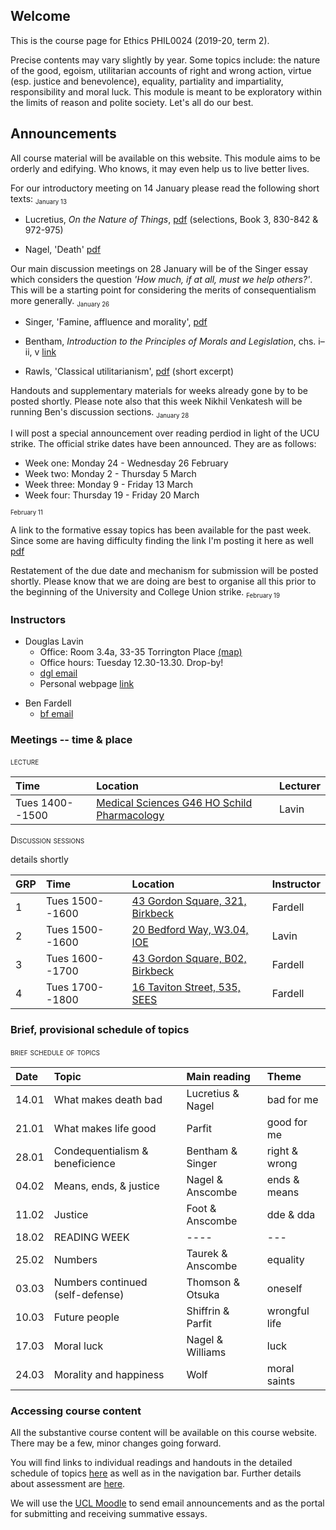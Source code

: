 
## Welcome

This is the course page for Ethics PHIL0024 (2019-20, term 2).

Precise contents may vary slightly by year. Some topics include: the nature of the good, egoism, utilitarian accounts of right and wrong action, virtue (esp. justice and benevolence), equality, partiality and impartiality, responsibility and moral luck. This module is meant to be exploratory within the limits of reason and polite society. Let's all do our best.


## Announcements

All course material will be available on this website. This module aims to be orderly and edifying. Who knows, it may even help us to live better lives.


For our introductory meeting on 14 January please read the following short texts: <sub><small>January 13</small></sub>

  - Lucretius, *On the Nature of Things*, [pdf](https://www.dropbox.com/s/220199d8zq309xs/Lucretius_Death.pdf?dl=0) (selections, Book 3, 830-842 & 972-975)

  - Nagel, 'Death' [pdf](https://www.dropbox.com/s/35etu00rvp50bd0/Nagel_Death.pdf?dl=0)



Our main discussion meetings on 28 January will be of the Singer essay which considers the question *'How much, if at all, must we help others?'*. This will be a starting point for considering the merits of consequentialism more generally. <sub><small>January 26</small></sub>

- Singer, 'Famine, affluence and morality', [pdf](https://www.dropbox.com/s/di7mlljznyibsyz/Singer_Famine_Affluence_Morality%20copy.pdf?dl=0)

- Bentham, *Introduction to the Principles of Morals and Legislation*, chs. i–ii, v [link](https://www.utilitarianism.com/jeremy-bentham/index.html)

- Rawls, 'Classical utilitarianism', [pdf](https://www.dropbox.com/s/tp22sfm0cpe10sx/rawls_classical_utilitarianism.pdf?dl=0) (short excerpt)


Handouts and supplementary materials for weeks already gone by to be posted shortly. Please note also that this week Nikhil Venkatesh will be running Ben's discussion sections. <sub><small>January 28</small></sub>


I will post a special announcement over reading perdiod in light of the UCU strike. The official strike dates have been announced. They are as follows:

- Week one: Monday 24 - Wednesday 26 February  
- Week two: Monday 2 - Thursday 5 March  
- Week three: Monday 9 - Friday 13 March  
- Week four: Thursday 19 - Friday 20 March  

<sub><small>February 11</small></sub>


A link to the formative essay topics has been available for the past week. Since some are having difficulty finding the link I'm posting it here as well [pdf](https://www.dropbox.com/s/ynmon4g7yiefduh/formative-essay-topics-2020.pdf?dl=0)

Restatement of the due date and mechanism for submission will be posted shortly. Please know that we are doing are best to organise all this prior to the beginning of the University and College Union strike. <sub><small>February 19</small></sub>




<!-- 
As you already know, the summative essay topics contain all the formative essay topics with a few additions. It is permissible to write your summative essay on the very same question as your formative essay. The length requirement of the summative essay is 2500 words. Essays are due Tuesday 23rd April 2019 at 1600 -- the first day of Term 3. Topics and further details are available here [here](assessment.md). (The typo in question one has been fixed. Thanks to those of you who wrote to alert me.) <sub><small>April 1</small></sub>



Remember that the focus of lecture and discussion seminar today is Shiffrin's 'Wrongful life, procreative responsibility, and the significance of harm'. You should also have read the the Parfit essay on the 'non-identity problem'. <sub><small>March 12</small></sub>


The text to read in preparation for our lecture and discussion sections on 26.02 is Taurek's 'Should the numbers count'. <sub><small>February 24</small></sub>


Upload your formative essay here: [link](https://www.dropbox.com/request/zMHhpq9X7noaJuFcYcWQ). Only the instructors have access to the folder and files. The problem with the earlier file request has been fixed.  <sub><small>February 21</small></sub>


Formative essay topics now available. <sub><small>February 10</small></sub> 


Reminder -- The main reading for lecture and discussion sections this week (05 February) is Philippa Foot's 'The problem of abortion and the doctrine of double effect' [pdf](https://www.dropbox.com/s/30gogqhbnslx5nq/foot-dde-chapter-2.pdf?dl=0). Link to the reading and supporting materials are also available below. Formative essay questions will be posted later this week. <sub><small>February 03</small></sub> 


 -->


<!-- For those who expressed interest in writing on the content of the last scheduled meeting, I've added a few questions to the list of essay topics [link](https://www.dropbox.com/s/30tvn21e7x25w3x/essay_topics.pdf?dl=0). In addition, I'm holding extended office hours this Wednesday (May 2nd from 1500 to 1800). You're welcome to drop-by.<sub style="color:red"><small>Posted April 30</small></sub>


My office hours for term 3 are Wednesdays 1500-1600. I will be in my office Monday 23 April from 1500-1700 in case you would like to drop-by to discuss the summative essay. Given sufficient interest I will schedule additional drop-in hours.<sub><small>Posted April 21</small></sub>


The deadline for the summative essay is *Tuesday 8 May at 1600*. Additional material has been added below. I will add a couple more sets of notes, a sample essay from another year, and possible additional essay questions. If you'd like to propose your own, please be in contact with me and Alec.
<small>Posted April 16</small></sub>


The deadline for the summative essay was originally set for Monday 23 April 2018, 4pm. I have requested that it be extended by two weeks to Monday 7 May 2018 4pm. If the request is granted, as I expect it will be, the new deadline will be registered on the Turnitin/Moodle page. There will *not* be a blanket response from the department. For offical confirmation you will need to refer to the submission deadlines on Moodle/TurnitIn for the relevant module you are taking, in this case PHIL2047. I expect to hear definitively Monday or Tuesday of this next week (April 9 or 10). <sub><small>March 29</small></sub>

Over the next couple days I will post additional course materials (handout, notes and likely futher essay topics). I will have special drop-in office hours early in the week beginning April 23. More details will be posted on our course website as the time approaches. <sub><small>March 29</small></sub>



For our meeting of March 20th please be prepared to discuss Philippa Foot, 'The problem of abortion and the doctrine of double effect' and in addition Judith Thomson, 'The trolley problem'. There are links to texts and handouts on the schedule of topics and readings. <sub><small>March 20</small></sub>


The due date for the summative (final) essay is *April 23rd 2018*. This date for summative essays is common to all term two philosophy modules. For more detail please see the Philosophy BA assessment space [link](https://moodle.ucl.ac.uk/course/view.php?id=14303).  <sub><small>March 6</small></sub>

Given the continuation of the UCU strike action I'll be adding further material and plugins to the website in the coming days. Various handouts as well as a [collaborative writing platform](discussion.md)have already been added. More is to come.<sub><small>March 5</small></sub>

As the strike continues, please check the schedule for regular updates of course material, especially handouts and readings. I hope very much that we will be able to meet next Tuesday, March 6! I will post further announcements in the coming days. In addition I will add a chat room for discussion. Check back soon.<sub><small>February 28</small></sub>

Apologies for the delay -- H3N2 ('aussie flu') has been interfering with philosophy and all other thought since Friday. Essays topics are available [here](https://www.dropbox.com/s/30tvn21e7x25w3x/essay_topics.pdf?dl=0). <sub><small>February 13</small></sub> -->


<!--A few important announcements <sub><small>November 24</small></sub>
- I've posted additional office hours each week to discuss among other things your plans for the summative essay. Access the calendar through my [webpage](http://www.douglaslavin.org/)
  - If there are materials you would like to discuss please upload them [here](https://www.dropbox.com/request/oY2JI7TC4oIfUD1gtMsb) a couple days in advance of our meeting.
- As Alec said, I'm planning to have the make-up session during Alec's usual slot on Monday.

- Formative essay topics now posted [below](assessment.md). <small>06.11.2017</small> -->


### Instructors

- Douglas Lavin
  + Office: Room 3.4a, 33-35 Torrington Place [(map)](http://www.ucl.ac.uk/maps/33-35-torrington-place)
  + Office hours: Tuesday 12.30-13.30. Drop-by!
  + [dgl email](mailto:d.lavin@ucl.ac.uk)
    <!-- - On the use of email [here](policies.md) -->
  + Personal webpage [link](http://www.douglaslavin.org)
<!--[schedule](http://www.supersaas.co.uk/schedule/DouglasLavin/OfficeHoursUCL) -->

- Ben Fardell  
  + [bf email](mailto:b.fardell.12@ucl.ac.uk)


### Meetings -- time & place

<span style="font-variant:small-caps;"> lecture</span>

| Time            | Location                                                                                                          | Lecturer |
|:----------------|:------------------------------------------------------------------------------------------------------------------|:---------|
| Tues 1400--1500 | [Medical Sciences G46 HO Schild Pharmacology](http://www.ucl.ac.uk/maps/medical-sciences/schild-pharmacology-lt/) | Lavin    |




<span style="font-variant:small-caps;">Discussion sessions</span>

details shortly

| GRP | Time            | Location                            | Instructor |
|:----|:----------------|:------------------------------------|:-----------|
| 1   | Tues 1500--1600 | [43 Gordon Square, 321, Birkbeck]() | Fardell    |
| 2   | Tues 1500--1600 | [20 Bedford Way, W3.04, IOE]()      | Lavin      |
| 3   | Tues 1600--1700 | [43 Gordon Square, B02, Birkbeck]() | Fardell    |
| 4   | Tues 1700--1800 | [16 Taviton Street, 535, SEES]()    | Fardell    |





### Brief, provisional schedule of topics

 <span style="font-variant:small-caps;"> brief schedule of topics</span>

| Date  | Topic                            | Main reading      | Theme         |
|:------|:---------------------------------|:------------------|:--------------|
| 14.01 | What makes death bad             | Lucretius & Nagel | bad for me    |
| 21.01 | What makes life good             | Parfit            | good for me   |
| 28.01 | Condequentialism & beneficience  | Bentham & Singer  | right & wrong |
| 04.02 | Means, ends, & justice           | Nagel & Anscombe  | ends & means  |
| 11.02 | Justice                          | Foot & Anscombe   | dde & dda     |
| 18.02 | READING WEEK                     | ----              | ---           |
| 25.02 | Numbers                          | Taurek & Anscombe | equality      |
| 03.03 | Numbers continued (self-defense) | Thomson & Otsuka  | oneself       |
| 10.03 | Future people                    | Shiffrin & Parfit | wrongful life |
| 17.03 | Moral luck                       | Nagel & Williams  | luck          |
| 24.03 | Morality and happiness           | Wolf              | moral saints  |













<!-- 
Impartiality & integrity
Wolf & Williams
| 19.03 | Integrity and impartiality      | Willians, Railton, Wolf | integrity     |
 -->

<!-- death and life
taking life and giving birth -->
<!-- self-defense, inviolability, good/bad right/wrong wronging/doingrightby -->
<!-- nagel, war and massacre, thomson&otsuka self-defense, feinberg, rights, and paradox of deonto, bentham/smart/? power of utilitarianism and really consequentialism! and some interesting form of amoralism! 

Feinberg, Omelas, Rights!

-->


### Accessing course content

All the substantive course content will be available on this course website. There may be a few, minor changes going forward.

You will find links to individual readings and handouts in the detailed schedule of topics [here](/schedule) as well as in the navigation bar. Further details about assessment are [here](/assessment).

We will use the [UCL Moodle](https://moodle.ucl.ac.uk/course/view.php?id=6543) to send email announcements and as the portal for submitting and receiving summative essays.



<!-- 
(https://moodle-1819.ucl.ac.uk/course/view.php?id=6543) -->

<!-- A folder with assigned and supplemental readings is available here [folder](https://www.dropbox.com/sh/bwz4x8b77j71hna/AAC9IwTHnPbJHQmQSbtxjVrXa?dl=0). -->


<!-- - Torrington 1-19, G09 [map](http://www.ucl.ac.uk/maps/1-19-torrington-place)
- Wilkins Garden, Rm 20­24 [map](http://www.ucl.ac.uk/maps/wilkins-terrace)
- Malet Place 1-4, 250 [map](http://www.ucl.ac.uk/maps/1-4-malet-place)
- Torrington 33-35, G02 [map](http://www.ucl.ac.uk/maps/33-35-torrington-place)
- Torrington 33-35, B2 [map](http://www.ucl.ac.uk/maps/33-35-torrington-place) -->


<!-- These classes are not mandatory, so you do not have to come. However, you are strongly encouraged to do so! Last year the students found them very beneficial. We had some really excellent in depth discussions about the material. On the whole, we cover the same terrain as the texts set for class reading. The sessions are an opportunity for you to ask questions you didn't get to ask in class, or take further lines of inquiry which you weren't able to in the full group. -->
